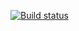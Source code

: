 [![Build status](https://ci.appveyor.com/api/projects/status/qfemmc5raymf0lo9?svg=true)](https://ci.appveyor.com/project/Wassupjes/bdd)